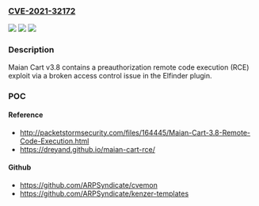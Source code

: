 ### [CVE-2021-32172](https://cve.mitre.org/cgi-bin/cvename.cgi?name=CVE-2021-32172)
![](https://img.shields.io/static/v1?label=Product&message=n%2Fa&color=blue)
![](https://img.shields.io/static/v1?label=Version&message=n%2Fa&color=blue)
![](https://img.shields.io/static/v1?label=Vulnerability&message=n%2Fa&color=brighgreen)

### Description

Maian Cart v3.8 contains a preauthorization remote code execution (RCE) exploit via a broken access control issue in the Elfinder plugin.

### POC

#### Reference
- http://packetstormsecurity.com/files/164445/Maian-Cart-3.8-Remote-Code-Execution.html
- https://dreyand.github.io/maian-cart-rce/

#### Github
- https://github.com/ARPSyndicate/cvemon
- https://github.com/ARPSyndicate/kenzer-templates


